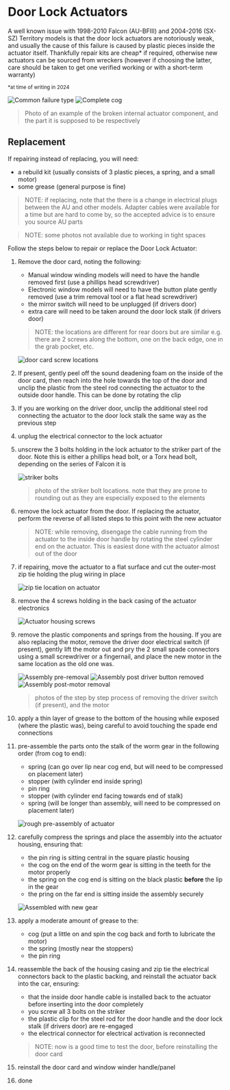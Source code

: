 <link rel="stylesheet" type="text/css" href="../../Common/overrides.css">

# Door Lock Actuators

A well known issue with 1998-2010 Falcon (AU-BFIII) and 2004-2016 (SX-SZ) Territory models is that the door lock actuators are notoriously weak, and usually the cause of this failure is caused by plastic pieces inside the actuator itself. Thankfully repair kits are cheap* if required, otherwise new actuators can be sourced from wreckers (however if choosing the latter, care should be taken to get one verified working or with a short-term warranty)

<sup>*at time of writing in 2024</sup>

![Common failure type](./failed-cog.jpg)
![Complete cog](./complete-cog.jpg)

> Photo of an example of the broken internal actuator component, and the part it is supposed to be respectively

## Replacement
If repairing instead of replacing, you will need:
- a rebuild kit (usually consists of 3 plastic pieces, a spring, and a small motor)
- some grease (general purpose is fine)

> NOTE: if replacing, note that the there is a change in electrical plugs between the AU and other models. Adapter cables were available for a time but are hard to come by, so the accepted advice is to ensure you source AU parts

> NOTE: some photos not available due to working in tight spaces

Follow the steps below to repair or replace the Door Lock Actuator:

1. Remove the door card, noting the following:
    - Manual window winding models will need to have the handle removed first (use a phillips head screwdriver)
    - Electronic window models will need to have the button plate gently removed (use a trim removal tool or a flat head screwdriver)
    - the mirror switch will need to be unplugged (if drivers door)
    - extra care will need to be taken around the door lock stalk (if drivers door)
    > NOTE: the locations are different for rear doors but are similar e.g. there are 2 screws along the bottom, one on the back edge, one in the grab pocket, etc.

    ![door card screw locations](../../Common/door-card-screws.jpg)

1. If present, gently peel off the sound deadening foam on the inside of the door card, then reach into the hole towards the top of the door and unclip the plastic from the steel rod connecting the actuator to the outside door handle. This can be done by rotating the clip
1. If you are working on the driver door, unclip the additional steel rod connecting the actuator to the door lock stalk the same way as the previous step
1. unplug the electrical connector to the lock actuator
    <!--TODO add a photo-->
1. unscrew the 3 bolts holding in the lock actuator to the striker part of the door. Note this is either a phillips head bolt, or a Torx head bolt, depending on the series of Falcon it is

    ![striker bolts](./striker-screws.jpg)

    > photo of the striker bolt locations. note that they are prone to rounding out as they are especially exposed to the elements

1. remove the lock actuator from the door. If replacing the actuator, perform the reverse of all listed steps to this point with the new actuator
    > NOTE: while removing, disengage the cable running from the actuator to the inside door handle by rotating the steel cylinder end on the actuator. This is easiest done with the actuator almost out of the door
    <!--TODO add a photo of the actuator cable-->
1. if repairing, move the actuator to a flat surface and cut the outer-most zip tie holding the plug wiring in place

    ![zip tie location on actuator](./cable-tie-cut.jpg)

1. remove the 4 screws holding in the back casing of the actuator electronics
    
    ![Actuator housing screws](./actuator-housing-screws.jpg)

1. remove the plastic components and springs from the housing. If you are also replacing the motor, remove the driver door electrical switch (if present), gently lift the motor out and pry the 2 small spade connectors using a small screwdriver or a fingernail, and place the new motor in the same location as the old one was.
    
    ![Assembly pre-removal](./old-actuator-exposed.jpg)
    ![Assembly post driver button removed](./actuator-driver-button-removed.jpg)
    ![Assembly post-motor removal](./actuator-motor-removed.jpg)

    > photos of the step by step process of removing the driver switch (if present), and the motor

1. apply a thin layer of grease to the bottom of the housing while exposed (where the plastic was), being careful to avoid touching the spade end connections
1. pre-assemble the parts onto the stalk of the worm gear in the following order (from cog to end):
    - spring (can go over lip near cog end, but will need to be compressed on placement later)
    - stopper (with cylinder end inside spring)
    - pin ring
    - stopper (with cylinder end facing towards end of stalk)
    - spring (will be longer than assembly, will need to be compressed on placement later)

    ![rough pre-assembly of actuator](./actuator-assembly.jpg)
    
1. carefully compress the springs and place the assembly into the actuator housing, ensuring that:
    - the pin ring is sitting central in the square plastic housing
    - the cog on the end of the worm gear is sitting in the teeth for the motor properly
    - the spring on the cog end is sitting on the black plastic **before** the lip in the gear
    - the pring on the far end is sitting inside the assembly securely

    ![Assembled with new gear](./assembly-assembled.jpg)
    
1. apply a moderate amount of grease to the:
    - cog (put a little on and spin the cog back and forth to lubricate the motor)
    - the spring (mostly near the stoppers)
    - the pin ring
1. reassemble the back of the housing casing and zip tie the electrical connectors back to the plastic backing, and reinstall the actuator back into the car, ensuring:
    - that the inside door handle cable is installed back to the actuator before inserting into the door completely
    - you screw all 3 bolts on the striker
    - the plastic clip for the steel rod for the door handle and the door lock stalk (if drivers door) are re-engaged
    - the electrical connector for electrical activation is reconnected
    > NOTE: now is a good time to test the door, before reinstalling the door card
1. reinstall the door card and window winder handle/panel
1. done